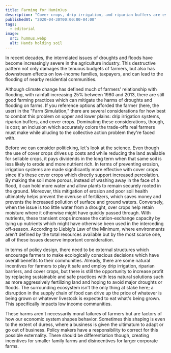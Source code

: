 ```yaml
---
title: Farming for Hum(m)us
description: "Cover crops, drip irrigation, and riparian buffers are essential for mitigating droughts and floods, but without external incentives, farmers are often pressured to prioritize immediate profits over sustainable methods."
publishedAt: "2020-04-30T00:00:00-04:00"
tags:
  - editorial
image:
  src: hummus.webp
  alt: Hands holding soil
---
```


In recent decades, the interrelated issues of droughts and floods have become increasingly severe in the agriculture industry. This destructive pattern not only damages the tenuous budgets of farmers, but also has downstream effects on low-income families, taxpayers, and can lead to the flooding of nearby residential communities.

Although climate change has defined much of farmers' relationship with flooding, with rainfall increasing 25% between 1980 and 2013, there are still good farming practices which can mitigate the harms of droughts and flooding on farms. If you reference options afforded the farmer (here, the user) in the "Farm Simulation," there are several considerations for how best to combat this problem on upper and lower plains: drip irrigation systems, riparian buffers, and cover crops. Dominating these considerations, though, is cost; an inclusion which accurately colors the trade-offs real farmers must make while alluding to the collective action problem they're faced with.

Before we can consider politicking, let's look at the science. Even though the use of cover crops drives up costs and while reducing the land available for sellable crops, it pays dividends in the long term when that same soil is less likely to erode and more nutrient rich. In terms of preventing erosion, irrigation systems are made significantly more effective with cover crops since it's these cover crops which directly support increased percolation. By making the soil more porous, instead of washing away in the face of a flood, it can hold more water and allow plants to remain securely rooted in the ground. Moreover, this mitigation of erosion and poor soil health ultimately helps prevent the overuse of fertilizers, which saves money and prevents the increased pollution of surface and ground waters. Conversely, when the issue is too little water from a drought, over crops help retain moisture where it otherwise might have quickly passed through. With nutrients, these transient crops increase the cation-exchange capacity by tying up nutrients which might have otherwise been used in the interceding off-season. According to Liebig's Law of the Minimum, where environments aren't defined by the total resources available but by the most scarce one, all of these issues deserve important consideration.

In terms of policy design, there need to be external structures which encourage farmers to make ecologically conscious decisions which have overall benefits to their communities. Already, there are some natural incentives for farmers to play it safe and employ drip irrigation, riparian barriers, and cover crops, but there is still the opportunity to increase profit by replacing sustainable and safe practices with less natural solutions such as more aggressively fertilizing land and hoping to avoid major droughts or floods. The surrounding ecosystem isn't the only thing at stake here; a disruption in the supply chain of food can drive up the price of whatever is being grown or whatever livestock is expected to eat what's being grown. This specifically impacts low income communities.

These harms aren't necessarily moral failures of farmers but are factors of how our economic system shapes behavior. Sometimes this shaping is even to the extent of duress, where a business is given the ultimatum to adapt or go out of business. Policy makers have a responsibility to correct for this possible externality. There should be differentiation though, creating incentives for smaller family farms and disincentives for larger corporate farms.
